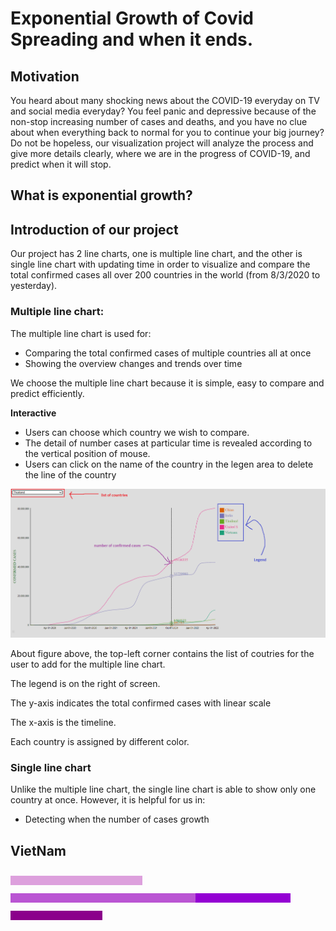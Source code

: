 # Exponential Growth of Covid Spreading and when it ends.
## **Motivation**
You heard about many shocking news about the COVID-19 everyday on TV and social media everyday? You feel panic and depressive because of the non-stop increasing number of cases and deaths, and you have no clue about when everything back to normal for you to continue your big journey? Do not be hopeless, our visualization project will analyze the process and give more details clearly, where we are in the progress of COVID-19, and predict when it will stop.

## **What is exponential growth?**
## **Introduction of our project**

Our project has 2 line charts, one is multiple line chart, and the other is single line chart with updating time in order to visualize and compare the total confirmed cases all over 200 countries in the world (from 8/3/2020 to yesterday).

### **Multiple line chart:**

The multiple line chart is used for: 
- Comparing the total confirmed cases of multiple countries all at once
- Showing the overview changes and trends over time

We choose the multiple line chart because it is simple, easy to compare and predict efficiently.

**Interactive**
- Users can choose which country we wish to compare.
- The detail of number cases at particular time is revealed according to the vertical position of mouse.
- Users can click on the name of the country in the legen area to delete the line of the country

<img src = "multiple.png"><img>

About figure above, the top-left corner contains the list of coutries for the user to add for the multiple line chart.

The legend is on the right of screen.

The y-axis indicates the total confirmed cases with linear scale

The x-axis is the timeline.

Each country is assigned by different color.

### **Single line chart**

Unlike the multiple line chart, the single line chart is able to show only one country at once. However, it is helpful for us in:

- Detecting when the number of cases growth



## **VietNam**

<svg height="25" width="211"><line x1="0" y1="25" x2="211" y2="25" style="stroke:rgb(221,160,221);stroke-width:30" /></svg><svg height="25" width="296"><line x1="0" y1="25" x2="296" y2="25" style="stroke:rgb(186,85,211);stroke-width:30" /></svg><svg height="25" width="152"><line x1="0" y1="25" x2="152" y2="25" style="stroke:rgb(148,0,211);stroke-width:30" /></svg><svg height="25" width="147"><line x1="0" y1="25" x2="147" y2="25" style="stroke:rgb(139,0,139);stroke-width:30" /></svg>

